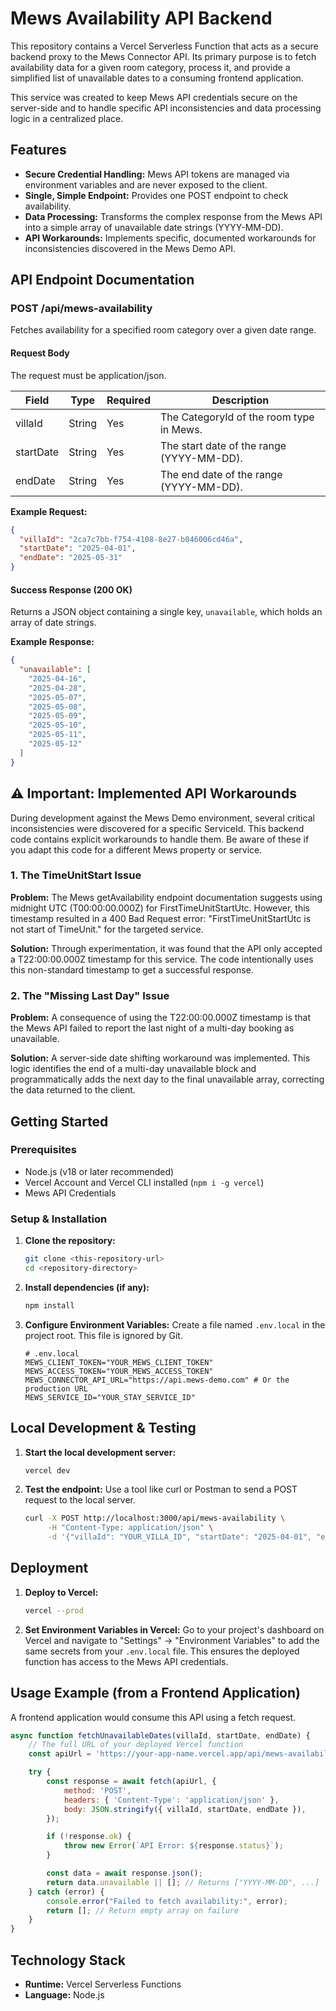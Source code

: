 # Mews Availability API Backend

This repository contains a Vercel Serverless Function that acts as a secure backend proxy to the Mews Connector API. Its primary purpose is to fetch availability data for a given room category, process it, and provide a simplified list of unavailable dates to a consuming frontend application.

This service was created to keep Mews API credentials secure on the server-side and to handle specific API inconsistencies and data processing logic in a centralized place.

## Features

- **Secure Credential Handling:** Mews API tokens are managed via environment variables and are never exposed to the client.
- **Single, Simple Endpoint:** Provides one POST endpoint to check availability.
- **Data Processing:** Transforms the complex response from the Mews API into a simple array of unavailable date strings (YYYY-MM-DD).
- **API Workarounds:** Implements specific, documented workarounds for inconsistencies discovered in the Mews Demo API.

## API Endpoint Documentation

### POST /api/mews-availability

Fetches availability for a specified room category over a given date range.

#### Request Body

The request must be application/json.

| Field     | Type   | Required | Description                                   |
|-----------|--------|----------|-----------------------------------------------|
| villaId   | String | Yes      | The CategoryId of the room type in Mews.     |
| startDate | String | Yes      | The start date of the range (YYYY-MM-DD).    |
| endDate   | String | Yes      | The end date of the range (YYYY-MM-DD).      |

**Example Request:**

```json
{
  "villaId": "2ca7c7bb-f754-4108-8e27-b046006cd46a",
  "startDate": "2025-04-01",
  "endDate": "2025-05-31"
}
```

#### Success Response (200 OK)

Returns a JSON object containing a single key, `unavailable`, which holds an array of date strings.

**Example Response:**

```json
{
  "unavailable": [
    "2025-04-16",
    "2025-04-28",
    "2025-05-07",
    "2025-05-08",
    "2025-05-09",
    "2025-05-10",
    "2025-05-11",
    "2025-05-12"
  ]
}
```

## ⚠️ Important: Implemented API Workarounds

During development against the Mews Demo environment, several critical inconsistencies were discovered for a specific ServiceId. This backend code contains explicit workarounds to handle them. Be aware of these if you adapt this code for a different Mews property or service.

### 1. The TimeUnitStart Issue

**Problem:** The Mews getAvailability endpoint documentation suggests using midnight UTC (T00:00:00.000Z) for FirstTimeUnitStartUtc. However, this timestamp resulted in a 400 Bad Request error: "FirstTimeUnitStartUtc is not start of TimeUnit." for the targeted service.

**Solution:** Through experimentation, it was found that the API only accepted a T22:00:00.000Z timestamp for this service. The code intentionally uses this non-standard timestamp to get a successful response.

### 2. The "Missing Last Day" Issue

**Problem:** A consequence of using the T22:00:00.000Z timestamp is that the Mews API failed to report the last night of a multi-day booking as unavailable.

**Solution:** A server-side date shifting workaround was implemented. This logic identifies the end of a multi-day unavailable block and programmatically adds the next day to the final unavailable array, correcting the data returned to the client.

## Getting Started

### Prerequisites

- Node.js (v18 or later recommended)
- Vercel Account and Vercel CLI installed (`npm i -g vercel`)
- Mews API Credentials

### Setup & Installation

1. **Clone the repository:**
   ```bash
   git clone <this-repository-url>
   cd <repository-directory>
   ```

2. **Install dependencies (if any):**
   ```bash
   npm install
   ```

3. **Configure Environment Variables:**
   Create a file named `.env.local` in the project root. This file is ignored by Git.
   ```env
   # .env.local
   MEWS_CLIENT_TOKEN="YOUR_MEWS_CLIENT_TOKEN"
   MEWS_ACCESS_TOKEN="YOUR_MEWS_ACCESS_TOKEN"
   MEWS_CONNECTOR_API_URL="https://api.mews-demo.com" # Or the production URL
   MEWS_SERVICE_ID="YOUR_STAY_SERVICE_ID"
   ```

## Local Development & Testing

1. **Start the local development server:**
   ```bash
   vercel dev
   ```

2. **Test the endpoint:**
   Use a tool like curl or Postman to send a POST request to the local server.
   ```bash
   curl -X POST http://localhost:3000/api/mews-availability \
        -H "Content-Type: application/json" \
        -d '{"villaId": "YOUR_VILLA_ID", "startDate": "2025-04-01", "endDate": "2025-05-31"}'
   ```

## Deployment

1. **Deploy to Vercel:**
   ```bash
   vercel --prod
   ```

2. **Set Environment Variables in Vercel:**
   Go to your project's dashboard on Vercel and navigate to "Settings" -> "Environment Variables" to add the same secrets from your `.env.local` file. This ensures the deployed function has access to the Mews API credentials.

## Usage Example (from a Frontend Application)

A frontend application would consume this API using a fetch request.

```javascript
async function fetchUnavailableDates(villaId, startDate, endDate) {
    // The full URL of your deployed Vercel function
    const apiUrl = 'https://your-app-name.vercel.app/api/mews-availability';

    try {
        const response = await fetch(apiUrl, {
            method: 'POST',
            headers: { 'Content-Type': 'application/json' },
            body: JSON.stringify({ villaId, startDate, endDate }),
        });

        if (!response.ok) {
            throw new Error(`API Error: ${response.status}`);
        }

        const data = await response.json();
        return data.unavailable || []; // Returns ["YYYY-MM-DD", ...]
    } catch (error) {
        console.error("Failed to fetch availability:", error);
        return []; // Return empty array on failure
    }
}
```

## Technology Stack

- **Runtime:** Vercel Serverless Functions
- **Language:** Node.js
